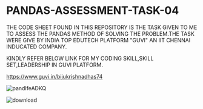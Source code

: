 # PANDAS-ASSESSMENT-TASK-04


THE CODE SHEET FOUND IN THIS REPOSITORY IS THE TASK GIVEN TO ME TO ASSESS THE PANDAS METHOD OF SOLVING THE PROBLEM.THE TASK WERE GIVE BY INDIA TOP EDUTECH PLATFORM "GUVI" AN IIT CHENNAI INDUCATED COMPANY.

KINDLY REFER BELOW LINK FOR MY CODING SKILL,SKILL SET,LEADERSHIP IN GUVI PLATFORM.

https://www.guvi.in/bijukrishnadhas74

![pandIfeADKQ](https://user-images.githubusercontent.com/99380142/183705496-91ef8f5e-7ca5-4697-a824-5fe9e87650f4.png)

![download](https://user-images.githubusercontent.com/99380142/183705186-008918ca-92db-439a-850e-b26ea10d0d70.png)
